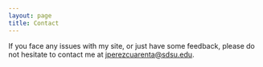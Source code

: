 ```yaml
---
layout: page
title: Contact
---
```


If you face any issues with my site, or just have some feedback, please do not hesitate to contact me at [jperezcuarenta@sdsu.edu](mailto:jperezcuarenta@sdsu.edu).
